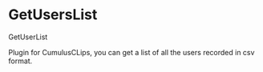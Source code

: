 # GetUsersList

GetUserList

Plugin for CumulusCLips, you can get a list of all the users recorded in csv format.
